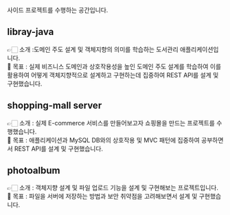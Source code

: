 사이드 프로젝트를 수행하는 공간입니다.

## libray-java
👉🏻 소개 :도메인 주도 설계 및 객체지향의 의미를 학습하는 도서관리 애플리케이션입니다.  
🎯 목표 : 실제 비즈니스 도메인과 상호작용성을 높인 도메인 주도 설계를 학습하여 이를 활용하여 어떻게 객체지향적으로 설계하고 구현하는데 집중하여 REST API를 설계 및 구현했습니다.

## shopping-mall server
👉🏻 소개 : 실제 E-commerce 서비스를 만들어보고자 쇼핑몰을 만드는 프로젝트를 수행했습니다.  
🎯 목표 : 애플리케이션과 MySQL DB와의 상호작용 및 MVC 패턴에 집중하여 공부하면서 REST API를 설계 및 구현했습니다.

## photoalbum
👉🏻 소개 : 객체지향 설계 및 파일 업로드 기능을 설계 및 구현해보는 프로젝트입니다.  
🎯 목표 : 파일을 서버에 저장하는 방법과 보안 취약점을 고려해보면서 설계 및 구현했습니다.
